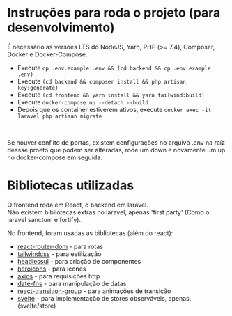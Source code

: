 # Instruções para roda o projeto (para desenvolvimento)

É necessário as versões LTS do NodeJS, Yarn, PHP (>= 7.4), Composer, Docker e Docker-Compose.

 - Execute ```cp .env.example .env && (cd backend && cp .env.example .env)```
 - Execute ```(cd backend && composer install && php artisan key:generate)```
 - Execute ```(cd frontend && yarn install && yarn tailwind:build)```
 - Execute ```docker-compose up --detach --build```
 - Depois que os container estiverem ativos, execute ```docker exec -it laravel php artisan migrate```

<br />

Se houver conflito de portas, existem configurações no arquivo .env na raíz dessse proeto que podem ser alteradas, rode um down e novamente um up no docker-compose em seguida.

# Bibliotecas utilizadas

O frontend roda em React, o backend em laravel. <br />
Não existem bibliotecas extras no laravel, apenas 'first party' (Como o laravel sanctum e fortify). <br />

No frontend, foram usadas as bibliotecas (além do react):
 - [react-router-dom](https://reactrouter.com/web/guides/quick-start) - para rotas
 - [tailwindcss](https://tailwindcss.com/) - para estilização
 - [headlessui](https://headlessui.dev/) - para criação de componentes
 - [heroicons](https://heroicons.com/) - para icones
 - [axios](https://axios-http.com/ptbr/) - para requisições http
 - [date-fns](https://date-fns.org/) - para manipulação de datas
 - [react-transition-group](https://reactcommunity.org/react-transition-group/docs) - para animações de transição
 - [svelte](https://svelte.dev/) - para implementação de stores observáveis, apenas. (svelte/store)
